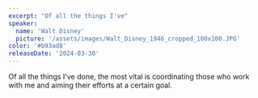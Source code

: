 ```yaml
---
excerpt: "Of all the things I've"
speaker:
  name: 'Walt Disney'
  picture: '/assets/images/Walt_Disney_1946_cropped_100x100.JPG'
color: '#b93ad8'
releaseDate: '2024-03-30'
---
```

Of all the things I've done, the most vital is coordinating those who work with me and aiming their efforts at a certain goal.